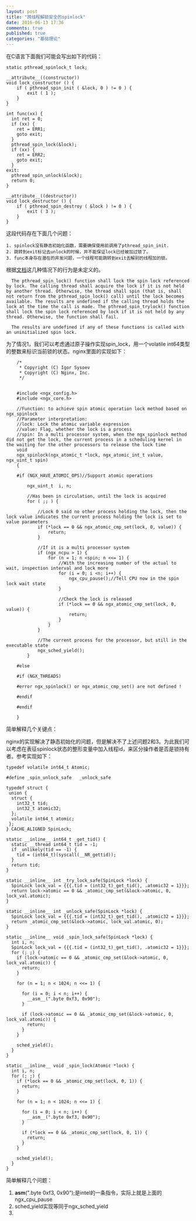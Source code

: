 ```yaml
---
layout: post
title: "跨线程解锁安全的spinlock"
date: 2016-06-13 17:36
comments: true
published: true
categories: "基础理论"
---
```



  在C语言下面我们可能会写出如下的代码：

	static pthread_spinlock_t lock;

	__attribute__((constructor))
	void lock_constructor () {
	    if ( pthread_spin_init ( &lock, 0 ) != 0 ) {
	        exit ( 1 );
	    }
	}

	int func(xx) {
	  int ret = 0;
	  if (xx) {
	    ret = ERR1;
	    goto exit;
	  }
	  pthread_spin_lock(&lock);
	  if (xx) {
	    ret = ERR2;
	    goto exit;
	  }
	exit:
	  pthread_spin_unlock(&lock);
	  return 0;
	}

	__attribute__((destructor))
	void lock_destructor () {
	    if ( pthread_spin_destroy ( &lock ) != 0 ) {
	        exit ( 3 );
	    }
	}

  这段代码存在下面几个问题：

  	1. spinlock没有静态初始化函数，需要确保使用前调用了pthread_spin_init.
  	2. 跳转到exit标记去unlock的时候，并不能保证lock已经被加过锁了。
  	3. func本身存在潜在的并发问题，一个线程可能跳转到exit去解别的线程加的锁。

  根据[文档][1]这几种情况下的行为是未定义的。


	  The pthread_spin_lock() function shall lock the spin lock referenced by lock. The calling thread shall acquire the lock if it is not held by another thread. Otherwise, the thread shall spin (that is, shall not return from the pthread_spin_lock() call) until the lock becomes available. The results are undefined if the calling thread holds the lock at the time the call is made. The pthread_spin_trylock() function shall lock the spin lock referenced by lock if it is not held by any thread. Otherwise, the function shall fail.

	  The results are undefined if any of these functions is called with an uninitialized spin lock.

  为了情况1，我们可以考虑通过原子操作实现spin_lock，用一个volatile int64类型的整数来标识当前锁的状态。nginx里面的实现如下：

	    /* 
	     * Copyright (C) Igor Sysoev 
	     * Copyright (C) Nginx, Inc. 
	     */  
	      
	      
	    #include <ngx_config.h>  
	    #include <ngx_core.h>  
	      
	    //Function: to achieve spin atomic operation lock method based on ngx_spinlock  
	    //Parameter interpretation:   
	    //lock: Lock the atomic variable expression  
	    //value: Flag, whether the lock is a process  
	    //spin: In a multi processor system, when the ngx_spinlock method did not get the lock, the current process in a scheduling kernel in the waiting for the other processors to release the lock time  
	    void  
	    ngx_spinlock(ngx_atomic_t *lock, ngx_atomic_int_t value, ngx_uint_t spin)  
	    {  
	      
	    #if (NGX_HAVE_ATOMIC_OPS)//Support atomic operations  
	      
	        ngx_uint_t  i, n;  
	      
	        //Has been in circulation, until the lock is acquired  
	        for ( ;; ) {  
	      
	            //Lock 0 said no other process holding the lock, then the lock value indicates the current process holding the lock is set to value parameters  
	            if (*lock == 0 && ngx_atomic_cmp_set(lock, 0, value)) {  
	                return;  
	            }  
	      
	            //If it is a multi processor system  
	            if (ngx_ncpu > 1) {  
	                for (n = 1; n <spin; n <<= 1) {  
	                    //With the increasing number of the actual to wait, inspection interval and lock more  
	                    for (i = 0; i <n; i++) {  
	                        ngx_cpu_pause();//Tell CPU now in the spin lock wait state  
	                    }  
	      
	                    //Check the lock is released  
	                    if (*lock == 0 && ngx_atomic_cmp_set(lock, 0, value)) {  
	                        return;  
	                    }  
	                }  
	            }  
	      
	            //The current process for the processor, but still in the executable state  
	            ngx_sched_yield();  
	        }  
	      
	    #else  
	      
	    #if (NGX_THREADS)  
	      
	    #error ngx_spinlock() or ngx_atomic_cmp_set() are not defined !  
	      
	    #endif  
	      
	    #endif  
	      
	    }    	

  简单解释几个关键点：

  nginx的实现解决了静态初始化的问题，但是解决不了上述问题2和3。为此我们可以考虑在表征spinlock状态的整形变量中加入线程id，来区分操作者是否是锁持有者。参考实现如下：

	typedef volatile int64_t Atomic;

	#define _spin_unlock_safe   _unlock_safe

	typedef struct {
	 union {
	  struct {
	    int32_t tid;
	    int32_t atomic32;
	  };
	  volatile int64_t atomic;
	 };
	} CACHE_ALIGNED SpinLock;

	static __inline__ int64_t _get_tid() {
	  static __thread int64_t tid = -1;
	  if _unlikely(tid == -1) {
	    tid = (int64_t)(syscall(__NR_gettid));
	  }
	  return tid;
	}

	static __inline__ int _try_lock_safe(SpinLock *lock) {
	  SpinLock lock_val = {{{.tid = (int32_t)_get_tid(), .atomic32 = 1}}};
	  return lock->atomic == 0 && _atomic_cmp_set(&lock->atomic, 0, lock_val.atomic);
	}

	static __inline__ int _unlock_safe(SpinLock *lock) {
	  SpinLock lock_val = {{{.tid = (int32_t)_get_tid(), .atomic32 = 1}}};
	  return _atomic_cmp_set(&lock->atomic, lock_val.atomic, 0);
	}

	static __inline__ void _spin_lock_safe(SpinLock *lock) {
	  int i, n;
	  SpinLock lock_val = {{{.tid = (int32_t)_get_tid(), .atomic32 = 1}}};
	  for (; ;) {
	    if (lock->atomic == 0 && _atomic_cmp_set(&lock->atomic, 0, lock_val.atomic)) {
	      return;
	    }

	    for (n = 1; n < 1024; n <<= 1) {

	      for (i = 0; i < n; i++) {
	        __asm__(".byte 0xf3, 0x90");
	      }

	      if (lock->atomic == 0 && _atomic_cmp_set(&lock->atomic, 0, lock_val.atomic)) {
	        return;
	      }
	    }

	    sched_yield();
	  }
	}

	static __inline__ void _spin_lock(Atomic *lock) {
	  int i, n;
	  for (; ;) {
	    if (*lock == 0 && _atomic_cmp_set(lock, 0, 1)) {
	      return;
	    }

	    for (n = 1; n < 1024; n <<= 1) {

	      for (i = 0; i < n; i++) {
	        __asm__(".byte 0xf3, 0x90");
	      }

	      if (*lock == 0 && _atomic_cmp_set(lock, 0, 1)) {
	        return;
	      }
	    }

	    sched_yield();
	  }
	}
  
  简单解释几个问题：

  1.  __asm__(".byte 0xf3, 0x90");是intel的一条指令，实际上就是上面的ngx_cpu_pause
  2. sched_yield实现等同于ngx_sched_yield
  2. 

[1]: http://pubs.opengroup.org/onlinepubs/009695399/functions/pthread_spin_lock.html "The Open Group Base Specifications Issue 6
IEEE Std 1003.1, 2004 Edition"